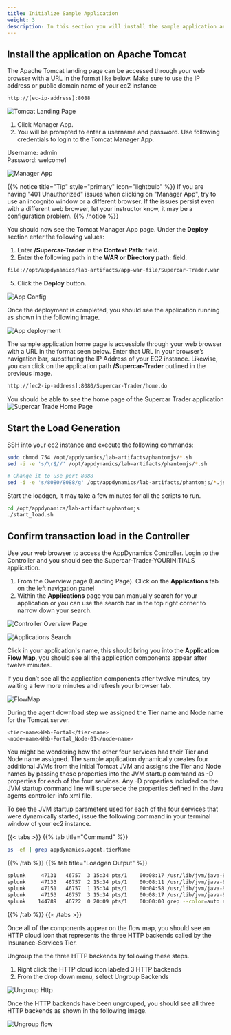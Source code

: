 ```yaml
---
title: Initialize Sample Application
weight: 3
description: In this section you will install the sample application and begin the load generation
---
```


## Install the application on Apache Tomcat

The Apache Tomcat landing page can be accessed through your web browser with a URL in the format like below. Make sure to use the IP address or public domain name of your ec2 instance

```bash
http://[ec-ip-address]:8088
```

![Tomcat Landing Page](images/Apache_Tomcat_landingpage-rz.png)


1. Click Manager App.
2. You will be prompted to enter a username and password. Use following credentials to login to the Tomcat Manager App.

Username: admin  
Password: welcome1  

![Manager App](images/managerApp.png)  


{{% notice title="Tip" style="primary"  icon="lightbulb" %}}
If you are having "401 Unauthorized" issues when clicking on "Manager App", try to use an incognito window or a different browser. If the issues persist even with a different web browser, let your instructor know, it may be a configuration problem.
{{% /notice %}}

You should now see the Tomcat Manager App page. Under the **Deploy** section enter the following values:

1. Enter **/Supercar-Trader** in the **Context Path**: field.
2. Enter the following path in the **WAR or Directory path:** field.

```bash
file://opt/appdynamics/lab-artifacts/app-war-file/Supercar-Trader.war
```

5. Click the **Deploy** button.

![App Config](images/deploy_config.png)  
  
Once the deployment is completed, you should see the application running as shown in the following image.

![App deployment](images/appDeployed.png)         

The sample application home page is accessible through your web browser with a URL in the format seen below. Enter that URL in your browser’s navigation bar, substituting the IP Address of your EC2 instance. Likewise, you can click on the application path **/Supercar-Trader** outlined in the previous image. 

```bash
http://[ec2-ip-address]:8080/Supercar-Trader/home.do
``` 

You should be able to see the home page of the Supercar Trader application  
![Supercar Trade Home Page](images/SuperCarHomePage-rz.png) 


## Start the Load Generation

SSH into your ec2 instance and execute the following commands:

```bash
sudo chmod 754 /opt/appdynamics/lab-artifacts/phantomjs/*.sh
sed -i -e 's/\r$//' /opt/appdynamics/lab-artifacts/phantomjs/*.sh

# Change it to use port 8088
sed -i -e 's/8080/8088/g' /opt/appdynamics/lab-artifacts/phantomjs/*.js
```

Start the loadgen, it may take a few minutes for all the scripts to run. 

``` bash
cd /opt/appdynamics/lab-artifacts/phantomjs
./start_load.sh
```

## Confirm transaction load in the Controller

Use your web browser to access the AppDynamics Controller. Login to the Controller and you should see the Supercar-Trader-YOURINITIALS application.

1. From the Overview page (Landing Page). Click on the **Applications** tab on the left navigation panel
2. Within the **Applications** page you can manually search for your application or you can use the search bar in the top right corner to narrow down your search. 

![Controller Overview Page](images/ControllerOverviewPage.png)  

![Applications Search](images/ApplicationsSearch.png)   

Click in your application's name, this should bring you into the **Application Flow Map**, you should see all the application components appear after twelve minutes.

If you don’t see all the application components after twelve minutes, try waiting a few more minutes and refresh your browser tab.
 
![FlowMap](images/SuperCarTrader_FlowMap-rz.png)  


During the agent download step we assigned the Tier name and Node name for the Tomcat server.

``` bash
<tier-name>Web-Portal</tier-name>
<node-name>Web-Portal_Node-01</node-name>
```

You might be wondering how the other four services had their Tier and Node name assigned. The sample application dynamically creates four additional JVMs from the initial Tomcat JVM and assigns the Tier and Node names by passing those properties into the JVM startup command as -D properties for each of the four services. Any -D properties included on the JVM startup command line will supersede the properties defined in the Java agents controller-info.xml file.

To see the JVM startup parameters used for each of the four services that were dynamically started, issue the following command in your terminal window of your ec2 instance.  
  
{{< tabs >}}
{{% tab title="Command" %}}
``` bash
ps -ef | grep appdynamics.agent.tierName
``` 
{{% /tab %}}
{{% tab title="Loadgen Output" %}}
``` bash
splunk     47131   46757  3 15:34 pts/1    00:08:17 /usr/lib/jvm/java-8-openjdk-amd64/jre/bin/java -javaagent:/opt/appdynamics/javaagent/javaagent.jar -Dappdynamics.controller.hostName=se-lab.saas.appdynamics.com -Dappdynamics.controller.port=443 -Dappdynamics.controller.ssl.enabled=true -Dappdynamics.agent.applicationName=Supercar-Trader-AppD-Workshop -Dappdynamics.agent.tierName=Api-Services -Dappdynamics.agent.nodeName=Api-Services_Node-01 -Dappdynamics.agent.accountName=se-lab -Dappdynamics.agent.accountAccessKey=hj6a4d7h2cuq -Xms64m -Xmx512m -XX:MaxPermSize=256m supercars.services.api.ApiService
splunk     47133   46757  2 15:34 pts/1    00:08:11 /usr/lib/jvm/java-8-openjdk-amd64/jre/bin/java -javaagent:/opt/appdynamics/javaagent/javaagent.jar -Dappdynamics.controller.hostName=se-lab.saas.appdynamics.com -Dappdynamics.controller.port=443 -Dappdynamics.controller.ssl.enabled=true -Dappdynamics.agent.applicationName=Supercar-Trader-AppD-Workshop -Dappdynamics.agent.tierName=Inventory-Services -Dappdynamics.agent.nodeName=Inventory-Services_Node-01 -Dappdynamics.agent.accountName=se-lab -Dappdynamics.agent.accountAccessKey=hj6a4d7h2cuq -Xms64m -Xmx512m -XX:MaxPermSize=256m supercars.services.inventory.InventoryService
splunk     47151   46757  1 15:34 pts/1    00:04:58 /usr/lib/jvm/java-8-openjdk-amd64/jre/bin/java -javaagent:/opt/appdynamics/javaagent/javaagent.jar -Dappdynamics.controller.hostName=se-lab.saas.appdynamics.com -Dappdynamics.controller.port=443 -Dappdynamics.controller.ssl.enabled=true -Dappdynamics.agent.applicationName=Supercar-Trader-AppD-Workshop -Dappdynamics.agent.tierName=Insurance-Services -Dappdynamics.agent.nodeName=Insurance-Services_Node-01 -Dappdynamics.agent.accountName=se-lab -Dappdynamics.agent.accountAccessKey=hj6a4d7h2cuq -Xms64m -Xmx68m -XX:MaxPermSize=256m supercars.services.insurance.InsuranceService
splunk     47153   46757  3 15:34 pts/1    00:08:17 /usr/lib/jvm/java-8-openjdk-amd64/jre/bin/java -javaagent:/opt/appdynamics/javaagent/javaagent.jar -Dappdynamics.controller.hostName=se-lab.saas.appdynamics.com -Dappdynamics.controller.port=443 -Dappdynamics.controller.ssl.enabled=true -Dappdynamics.agent.applicationName=Supercar-Trader-AppD-Workshop -Dappdynamics.agent.tierName=Enquiry-Services -Dappdynamics.agent.nodeName=Enquiry-Services_Node-01 -Dappdynamics.agent.accountName=se-lab -Dappdynamics.agent.accountAccessKey=hj6a4d7h2cuq -Xms64m -Xmx512m -XX:MaxPermSize=256m supercars.services.enquiry.EnquiryService
splunk    144789   46722  0 20:09 pts/1    00:00:00 grep --color=auto appdynamics.agent.tierName
```
{{% /tab %}}
{{< /tabs >}}
  
Once all of the components appear on the flow map, you should see an HTTP cloud icon that represents the three HTTP backends called by the Insurance-Services Tier.

Ungroup the the three HTTP backends by following these steps.
1. Right click the HTTP cloud icon labeled 3 HTTP backends
2. From the drop down menu, select Ungroup Backends

![Ungroup Http](images/ungroup-http-rz.png)   
  
Once the HTTP backends have been ungrouped, you should see all three HTTP backends as shown in the following image.  

![Ungroup flow](images/ungrouped_flow-rz.png) 
